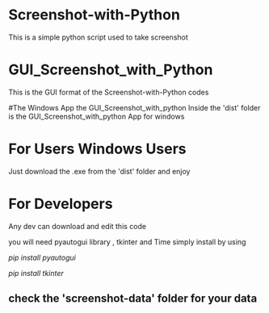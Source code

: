 # Screenshot-with-Python
This is a simple python script used to take screenshot

# GUI_Screenshot_with_Python 
This is the GUI format of the Screenshot-with-Python codes

#The Windows App  the GUI_Screenshot_with_python 
Inside the 'dist' folder  is the  GUI_Screenshot_with_python  App for windows

# For Users Windows Users
 Just download the .exe from the 'dist' folder and enjoy

# For Developers 
Any dev can download and edit this code 

you will need pyautogui library , tkinter and Time 
simply install by using 


*pip install pyautogui*



*pip install tkinter*


## check the 'screenshot-data' folder for your data
